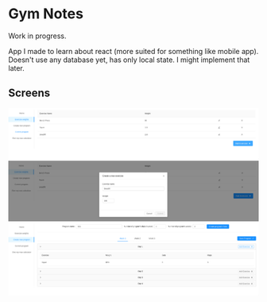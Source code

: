 # Gym Notes

Work in progress.

App I made to learn about react (more suited for something like mobile app). Doesn't use any database yet, has only local state. I might implement that later.

## Screens

![exercises](./exercises.png)
![create-exercise](./create-exercise.png)
![create-program](./create-program.png)
